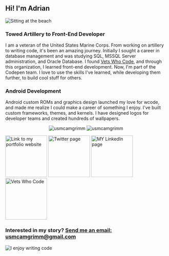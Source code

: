## Hi! I'm Adrian

![Sitting at the beach](https://github.com/usmcamgrimm/usmcamgrimm/blob/master/phto.jpg)

### Towed Artillery to Front-End Developer

I am a veteran of the United States Marine Corps. From working on artillery to writing code, it's been an amazing journey. Initially I sought a career in database management and was studying SQL, MSSQL Server administration, and Oracle Database. I found [Vets Who Code](https://vetswhocode.io/), and through this organization, I learned front-end development. Now, I'm part of the Codepen team. I love to use the skills I've learned, while developing them further, to build cool stuff for others.

### Android Development

Android custom ROMs and graphics design launched my love for wcode, and made me realize I could make a career of something I enjoy. I've built custom frameworks, themes, and kernels. I have designed logos for developer teams and created hundreds of wallpapers.

<p align="center">

<img src="https://github-readme-stats.vercel.app/api/top-langs/?username=usmcamgrimm&layout=compact&hide=html" alt="usmcamgrimm" />

<img src="https://github-readme-stats.vercel.app/api?username=usmcamgrimm&show_icons=true" alt="usmcamgrimm" />

</p>

<a title="Portfolio, grimm.codes" href="https://adriangrimm.com"><img alt="Link to my portfolio website" src="https://raw.githubusercontent.com/usmcamgrimm/usmcamgrimm/master/icons/portfolio.png" width="130" /></a> <a title="Twitter" href="https://twitter.com/usmcamgrimm"><img alt="Twitter page" src="https://raw.githubusercontent.com/usmcamgrimm/usmcamgrimm/master/icons/twitter.png" width="130" /></a> <a title="LinkedIn" href="https://www.linkedin.com/in/grimmam/"><img alt="MY LinkedIn page" src="https://raw.githubusercontent.com/usmcamgrimm/usmcamgrimm/master/icons/linkedin.png" width="130" /></a> <a title="VWC" href="https://vetswhocode.io"><img alt="Vets Who Code" src="https://raw.githubusercontent.com/usmcamgrimm/usmcamgrimm/master/icons/vwc.png" width="130" /></a>

### Interested in my story? [Send me an email: usmcamgrimm@gmail.com](mailto:usmcamgrimm@gmail.com)

![I enjoy writing code](https://github.com/usmcamgrimm/usmcamgrimm/blob/master/code.gif)
